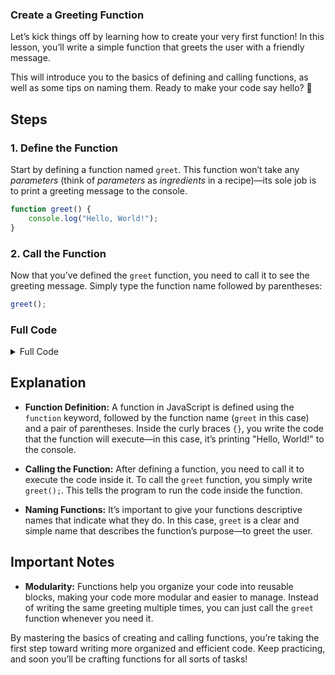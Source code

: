 ### Create a Greeting Function

Let’s kick things off by learning how to create your very first function! In this lesson, you’ll write a simple function that greets the user with a friendly message. 

This will introduce you to the basics of defining and calling functions, as well as some tips on naming them. Ready to make your code say hello? 👋

## Steps

### 1. Define the Function

Start by defining a function named `greet`. This function won’t take any _parameters_ (think of _parameters_ as _ingredients_ in a recipe)—its sole job is to print a greeting message to the console.

```javascript
function greet() {
    console.log("Hello, World!");
}
```

### 2. Call the Function

Now that you’ve defined the `greet` function, you need to call it to see the greeting message. Simply type the function name followed by parentheses:

```javascript
greet();
```

### Full Code

<details>
<summary>Full Code</summary>

```javascript
function greet() {
    console.log("Hello, World!");
}

greet();
```

</details>

## Explanation

- **Function Definition:** A function in JavaScript is defined using the `function` keyword, followed by the function name (`greet` in this case) and a pair of parentheses. Inside the curly braces `{}`, you write the code that the function will execute—in this case, it’s printing "Hello, World!" to the console.
  
- **Calling the Function:** After defining a function, you need to call it to execute the code inside it. To call the `greet` function, you simply write `greet();`. This tells the program to run the code inside the function.

- **Naming Functions:** It’s important to give your functions descriptive names that indicate what they do. In this case, `greet` is a clear and simple name that describes the function’s purpose—to greet the user.

## Important Notes

- **Modularity:** Functions help you organize your code into reusable blocks, making your code more modular and easier to manage. Instead of writing the same greeting multiple times, you can just call the `greet` function whenever you need it.


By mastering the basics of creating and calling functions, you’re taking the first step toward writing more organized and efficient code. Keep practicing, and soon you’ll be crafting functions for all sorts of tasks!